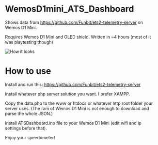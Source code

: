 # WemosD1mini_ATS_Dashboard
Shows data from https://github.com/Funbit/ets2-telemetry-server on Wemos D1 Mini. 

Requires Wemos D1 Mini and OLED shield. Written in ~4 hours (most of it was playtesting though)

![How it looks](https://pbs.twimg.com/media/CgWyDu_WQAAxW2l.jpg)

# How to use

Install and run this: https://github.com/Funbit/ets2-telemetry-server

Install whatever php server solution you want. I prefer XAMPP.

Copy the data.php to the www or htdocs or whatever http root folder your server uses. (The ram of Wemos D1 Mini is not enough to download and parse the whole JSON.)

Install ATSDashboard.ino file to your Wemos D1 Mini (edit wifi and ip settings before that).

Enjoy your speedometer!

